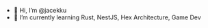 - 👋 Hi, I’m @jacekku
- 🌱 I’m currently learning Rust, NestJS, Hex Architecture, Game Dev

<!---
jacekku/jacekku is a ✨ special ✨ repository because its `README.md` (this file) appears on your GitHub profile.
You can click the Preview link to take a look at your changes.
--->
